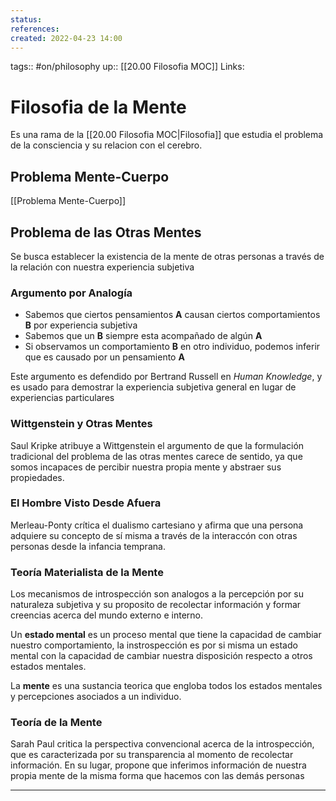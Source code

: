```yaml
---
status:
references:
created: 2022-04-23 14:00
---
```

tags:: #on/philosophy 
up:: [[20.00 Filosofia MOC]]
Links: 
# Filosofia de la Mente
Es una rama de la [[20.00 Filosofia MOC|Filosofia]] que estudia el problema de la consciencia y su relacion con el cerebro.

## Problema Mente-Cuerpo
[[Problema Mente-Cuerpo]]

## Problema de las Otras Mentes
Se busca establecer la existencia de la mente de otras personas a través de la relación con nuestra experiencia subjetiva

### Argumento por Analogía
- Sabemos que ciertos pensamientos **A** causan ciertos comportamientos **B** por experiencia subjetiva
- Sabemos que un **B** siempre esta acompañado de algún **A**
- Si observamos un comportamiento **B** en otro individuo, podemos inferir que es causado por un pensamiento **A**

Este argumento es defendido por Bertrand Russell en *Human Knowledge*, y es usado para demostrar la experiencia subjetiva general en lugar de experiencias particulares

### Wittgenstein y Otras Mentes
Saul Kripke atribuye a Wittgenstein el argumento de que la formulación tradicional del problema de las otras mentes carece de sentido, ya que somos incapaces de percibir nuestra propia mente y abstraer sus propiedades.

### El Hombre Visto Desde Afuera
Merleau-Ponty crítica el dualismo cartesiano y afirma que una persona adquiere su concepto de sí misma a través de la interaccón con otras personas desde la infancia temprana.

### Teoría Materialista de la Mente
Los mecanismos de introspección son analogos a la percepción por su naturaleza subjetiva y su proposito de recolectar información y formar creencias acerca del mundo externo e interno. 

Un **estado mental** es un proceso mental que tiene la capacidad de cambiar nuestro comportamiento, la instrospección es por si misma un estado mental con la capacidad de cambiar nuestra disposición respecto a otros estados mentales.

La **mente** es una sustancia teorica que engloba todos los estados mentales y percepciones asociados a un individuo.

### Teoría de la Mente
Sarah Paul critica la perspectiva convencional acerca de la introspección, que es caracterizada por su transparencia al momento de recolectar información. En su lugar, propone que inferimos información de nuestra propia mente de la misma forma que hacemos con las demás personas
___
